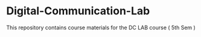 # Digital-Communication-Lab
This repository contains course materials for the DC LAB course ( 5th Sem )
